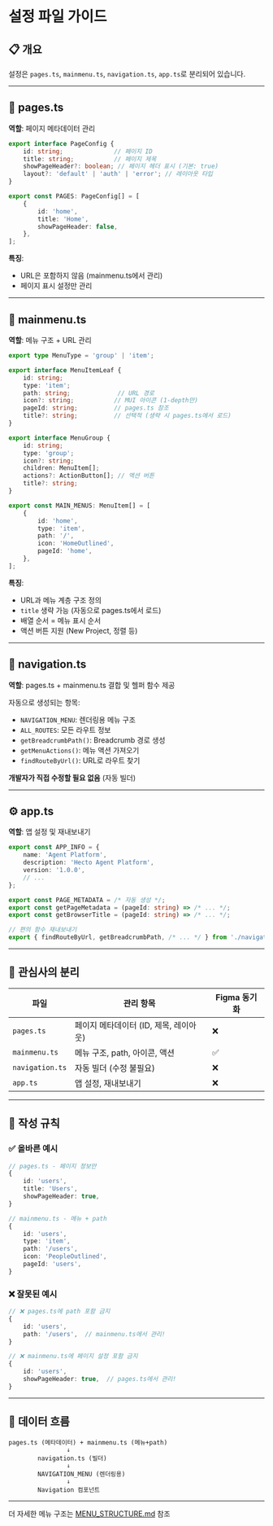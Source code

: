 # 설정 파일 가이드

## 📋 개요

설정은 `pages.ts`, `mainmenu.ts`, `navigation.ts`, `app.ts`로 분리되어 있습니다.

---

## 📄 pages.ts

**역할**: 페이지 메타데이터 관리

```typescript
export interface PageConfig {
    id: string;              // 페이지 ID
    title: string;           // 페이지 제목
    showPageHeader?: boolean; // 페이지 헤더 표시 (기본: true)
    layout?: 'default' | 'auth' | 'error'; // 레이아웃 타입
}

export const PAGES: PageConfig[] = [
    {
        id: 'home',
        title: 'Home',
        showPageHeader: false,
    },
];
```

**특징**:
- URL은 포함하지 않음 (mainmenu.ts에서 관리)
- 페이지 표시 설정만 관리

---

## 📂 mainmenu.ts

**역할**: 메뉴 구조 + URL 관리

```typescript
export type MenuType = 'group' | 'item';

export interface MenuItemLeaf {
    id: string;
    type: 'item';
    path: string;             // URL 경로
    icon?: string;           // MUI 아이콘 (1-depth만)
    pageId: string;          // pages.ts 참조
    title?: string;          // 선택적 (생략 시 pages.ts에서 로드)
}

export interface MenuGroup {
    id: string;
    type: 'group';
    icon?: string;
    children: MenuItem[];
    actions?: ActionButton[]; // 액션 버튼
    title?: string;
}

export const MAIN_MENUS: MenuItem[] = [
    {
        id: 'home',
        type: 'item',
        path: '/',
        icon: 'HomeOutlined',
        pageId: 'home',
    },
];
```

**특징**:
- URL과 메뉴 계층 구조 정의
- `title` 생략 가능 (자동으로 pages.ts에서 로드)
- 배열 순서 = 메뉴 표시 순서
- 액션 버튼 지원 (New Project, 정렬 등)

---

## 🔗 navigation.ts

**역할**: pages.ts + mainmenu.ts 결합 및 헬퍼 함수 제공

자동으로 생성되는 항목:
- `NAVIGATION_MENU`: 렌더링용 메뉴 구조
- `ALL_ROUTES`: 모든 라우트 정보
- `getBreadcrumbPath()`: Breadcrumb 경로 생성
- `getMenuActions()`: 메뉴 액션 가져오기
- `findRouteByUrl()`: URL로 라우트 찾기

**개발자가 직접 수정할 필요 없음** (자동 빌더)

---

## ⚙️ app.ts

**역할**: 앱 설정 및 재내보내기

```typescript
export const APP_INFO = {
    name: 'Agent Platform',
    description: 'Hecto Agent Platform',
    version: '1.0.0',
    // ...
};

export const PAGE_METADATA = /* 자동 생성 */;
export const getPageMetadata = (pageId: string) => /* ... */;
export const getBrowserTitle = (pageId: string) => /* ... */;

// 편의 함수 재내보내기
export { findRouteByUrl, getBreadcrumbPath, /* ... */ } from './navigation';
```

---

## 🎯 관심사의 분리

| 파일 | 관리 항목 | Figma 동기화 |
|------|-----------|--------------|
| `pages.ts` | 페이지 메타데이터 (ID, 제목, 레이아웃) | ❌ |
| `mainmenu.ts` | 메뉴 구조, path, 아이콘, 액션 | ✅ |
| `navigation.ts` | 자동 빌더 (수정 불필요) | ❌ |
| `app.ts` | 앱 설정, 재내보내기 | ❌ |

---

## 📝 작성 규칙

### ✅ 올바른 예시

```typescript
// pages.ts - 페이지 정보만
{
    id: 'users',
    title: 'Users',
    showPageHeader: true,
}

// mainmenu.ts - 메뉴 + path
{
    id: 'users',
    type: 'item',
    path: '/users',
    icon: 'PeopleOutlined',
    pageId: 'users',
}
```

### ❌ 잘못된 예시

```typescript
// ❌ pages.ts에 path 포함 금지
{
    id: 'users',
    path: '/users',  // mainmenu.ts에서 관리!
}

// ❌ mainmenu.ts에 페이지 설정 포함 금지
{
    id: 'users',
    showPageHeader: true,  // pages.ts에서 관리!
}
```

---

## 🔄 데이터 흐름

```
pages.ts (메타데이터) + mainmenu.ts (메뉴+path)
                ↓
        navigation.ts (빌더)
                ↓
        NAVIGATION_MENU (렌더링용)
                ↓
        Navigation 컴포넌트
```

---

더 자세한 메뉴 구조는 [MENU_STRUCTURE.md](MENU_STRUCTURE.md) 참조